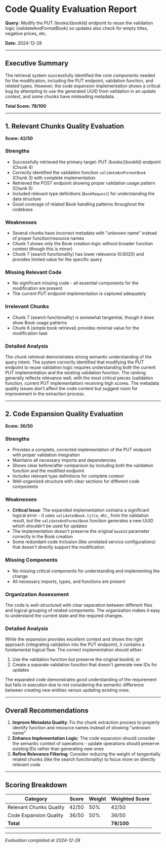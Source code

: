# Code Quality Evaluation Report

**Query:** Modify the PUT /books/{bookId} endpoint to reuse the validation logic (validateAndFormatBook) so updates also check for empty titles, negative prices, etc.

**Date:** 2024-12-28

---

## Executive Summary

The retrieval system successfully identified the core components needed for the modification, including the PUT endpoint, validation function, and related types. However, the code expansion implementation shows a critical bug by attempting to use the generated UUID from validation in an update context, and some chunks have misleading metadata.

**Total Score: 78/100**

---

## 1. Relevant Chunks Quality Evaluation

**Score: 42/50**

### Strengths
- Successfully retrieved the primary target: PUT /books/{bookId} endpoint (Chunk 4)
- Correctly identified the validation function `validateAndFormatBook` (Chunk 3) with complete implementation
- Retrieved the POST endpoint showing proper validation usage pattern (Chunk 5)
- Included relevant type definitions (`BookRequest`) for understanding the data structure
- Good coverage of related Book handling patterns throughout the codebase

### Weaknesses
- Several chunks have incorrect metadata with "unknown name" instead of proper function/resource names
- Chunk 1 shows only the Book creation logic without broader function context (though this is minor)
- Chunk 7 (search functionality) has lower relevance (0.6020) and provides limited value for the specific query

### Missing Relevant Code
- No significant missing code - all essential components for the modification are present
- The current PUT endpoint implementation is captured adequately

### Irrelevant Chunks
- Chunk 7 (search functionality) is somewhat tangential, though it does show Book usage patterns
- Chunk 6 (simple book retrieval) provides minimal value for the modification task

### Detailed Analysis
The chunk retrieval demonstrates strong semantic understanding of the query intent. The system correctly identified that modifying the PUT endpoint to reuse validation logic requires understanding both the current PUT implementation and the existing validation function. The ranking generally reflects relevance well, with the most critical pieces (validation function, current PUT implementation) receiving high scores. The metadata quality issues don't affect the code content but suggest room for improvement in the extraction process.

---

## 2. Code Expansion Quality Evaluation

**Score: 36/50**

### Strengths
- Provides a complete, corrected implementation of the PUT endpoint with proper validation integration
- Maintains all necessary imports and dependencies
- Shows clear before/after comparison by including both the validation function and the modified endpoint
- Includes relevant type definitions for complete context
- Well-organized structure with clear sections for different code components

### Weaknesses
- **Critical Issue**: The expanded implementation contains a significant logical error - it uses `validatedBook.title`, etc., from the validation result, but the `validateAndFormatBook` function generates a new UUID which shouldn't be used for updates
- The implementation doesn't preserve the original `bookId` parameter correctly in the Book creation
- Some redundant code inclusion (like unrelated service configurations) that doesn't directly support the modification

### Missing Components
- No missing critical components for understanding and implementing the change
- All necessary imports, types, and functions are present

### Organization Assessment
The code is well-structured with clear separation between different files and logical grouping of related components. The organization makes it easy to understand the current state and the required changes.

### Detailed Analysis
While the expansion provides excellent context and shows the right approach (integrating validation into the PUT endpoint), it contains a fundamental logical flaw. The correct implementation should either:
1. Use the validation function but preserve the original bookId, or  
2. Create a separate validation function that doesn't generate new IDs for updates

The expanded code demonstrates good understanding of the requirement but fails in execution due to not considering the semantic difference between creating new entities versus updating existing ones.

---

## Overall Recommendations

1. **Improve Metadata Quality**: Fix the chunk extraction process to properly identify function and resource names instead of showing "unknown name"
2. **Enhance Implementation Logic**: The code expansion should consider the semantic context of operations - update operations should preserve existing IDs rather than generating new ones
3. **Refine Relevance Filtering**: Consider reducing the weight of tangentially related chunks (like the search functionality) to focus more on directly relevant code

---

## Scoring Breakdown

| Category | Score | Weight | Weighted Score |
|----------|-------|--------|----------------|
| Relevant Chunks Quality | 42/50 | 50% | 42/50 |
| Code Expansion Quality | 36/50 | 50% | 36/50 |
| **Total** | | | **78/100** |

---

*Evaluation completed at 2024-12-28*